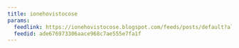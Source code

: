 ```yaml
---
title: ionehovistocose
params:
  feedlink: https://ionehovistocose.blogspot.com/feeds/posts/default?alt=rss
  feedid: ade676973306aace968c7ae555e7fa1f
---
```


